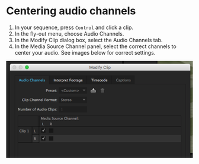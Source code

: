 # Centering audio channels

1. In your sequence, press `Control` and click a clip.
2. In the fly-out menu, choose Audio Channels.
3. In the Modify Clip dialog box, select the Audio Channels tab.
4. In the Media Source Channel panel, select the correct channels to center your audio. See images below for correct settings.

![](/assets/adobe-premiere-audio-left-only-fix.png)
